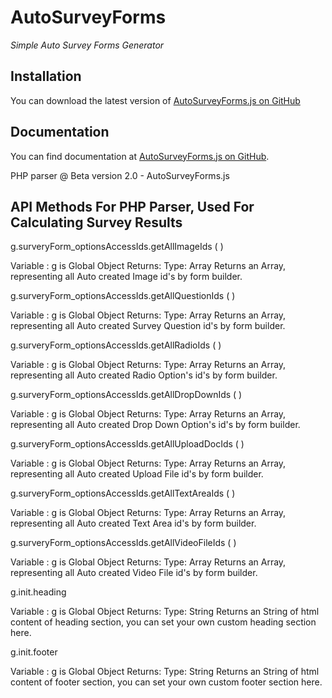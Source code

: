 # AutoSurveyForms



*Simple Auto Survey Forms Generator* 

## Installation

You can download the latest version of [AutoSurveyForms.js on GitHub](https://github.com/Alok0110/SurveyForms)


## Documentation

You can find documentation at [AutoSurveyForms.js on GitHub](https://github.com/Alok0110/SurveyForms).

PHP parser @ Beta version 2.0 - AutoSurveyForms.js


## API Methods For PHP Parser, Used For Calculating Survey Results

g.surveryForm_optionsAccessIds.getAllImageIds (  )

Variable : g is Global Object
Returns:
Type: Array
Returns an Array, representing all Auto created Image id's by form builder.



g.surveryForm_optionsAccessIds.getAllQuestionIds ( )

Variable : g is Global Object
Returns:
Type: Array
Returns an Array, representing all Auto created Survey Question id's by form builder.



g.surveryForm_optionsAccessIds.getAllRadioIds ( )

Variable : g is Global Object
Returns:
Type: Array
Returns an Array, representing all Auto created Radio Option's id's by form builder.



g.surveryForm_optionsAccessIds.getAllDropDownIds ( )

Variable : g is Global Object
Returns:
Type: Array
Returns an Array, representing all Auto created Drop Down Option's id's by form builder.



g.surveryForm_optionsAccessIds.getAllUploadDocIds ( )

Variable : g is Global Object
Returns:
Type: Array
Returns an Array, representing all Auto created Upload File id's by form builder.



g.surveryForm_optionsAccessIds.getAllTextAreaIds ( )

Variable : g is Global Object
Returns:
Type: Array
Returns an Array, representing all Auto created Text Area id's by form builder.



g.surveryForm_optionsAccessIds.getAllVideoFileIds ( )

Variable : g is Global Object
Returns:
Type: Array
Returns an Array, representing all Auto created Video File id's by form builder.



g.init.heading

Variable : g is Global Object
Returns:
Type: String
Returns an String of html content of heading section, you can set your own custom heading section here.



g.init.footer

Variable : g is Global Object
Returns:
Type: String
Returns an String of html content of footer section, you can set your own custom footer section here.